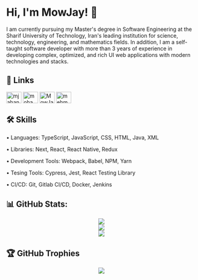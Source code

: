 
# Hi, I'm MowJay! 👋

I am currently pursuing my Master's degree in Software Engineering at the Sharif University of Technology, Iran's leading institution for science, technology, engineering, and mathematics fields. In addition, I am a self-taught software developer with more than 3 years of experience in developing complex, optimized, and rich UI web applications with modern technologies and stacks.


## 🔗 Links
<p align="left">
<a href="https://www.linkedin.com/in/mjahanbakhsh/" target="blank">
  <img align="center" src="https://raw.githubusercontent.com/rahuldkjain/github-profile-readme-generator/master/src/images/icons/Social/linked-in-alt.svg" alt="mjahanbakhsh" height="30" width="40" /></a>
<a href="https://stackoverflow.com/users/17401118/mohammad-jahan-bakhsh" target="blank">
  <img align="center" src="https://raw.githubusercontent.com/rahuldkjain/github-profile-readme-generator/master/src/images/icons/Social/stack-overflow.svg" alt="mohammad-jahan-bakhsh" height="30" width="40" /></a>
<a href="https://dev.to/MowJay" target="blank">
  <img align="center" src="https://raw.githubusercontent.com/rahuldkjain/github-profile-readme-generator/master/src/images/icons/Social/devto.svg" alt="MowJay" height="30" width="40" /></a> 
<a href="https://mehmedjahanbakhsh@gmail.com" target="blank">
  <img align="center" src="https://www.freepnglogos.com/uploads/logo-gmail-png/logo-gmail-png-gmail-icon-download-png-and-vector-1.png" alt="mehmedjahanbakhsh" height="30" width="40" /></a>
</p>

## 🛠 Skills
• Languages: TypeScript, JavaScript, CSS, HTML, Java, XML

• Libraries: Next, React, React Native, Redux

• Development Tools: Webpack, Babel, NPM, Yarn

• Tesing Tools: Cypress, Jest, React Testing Library

• CI/CD: Git, Gitlab CI/CD, Docker, Jenkins

## 📊 GitHub Stats:
<div align="center">

  ![](https://github-readme-stats.vercel.app/api?username=MowJay&theme=radical&hide_border=true&include_all_commits=false&count_private=false)<br/>
![](https://github-readme-streak-stats.herokuapp.com/?user=MowJay&theme=radical&hide_border=true)<br/>
  ![](https://github-readme-stats.vercel.app/api/top-langs/?username=MowJay&theme=radical&hide_border=true&include_all_commits=false&count_private=false&layout=compact)
  
</div>




## 🏆 GitHub Trophies
<div align="center">
  
  ![](https://github-profile-trophy.vercel.app/?username=MowJay&theme=radical&no-frame=true&no-bg=false&margin-w=4)

</div>
